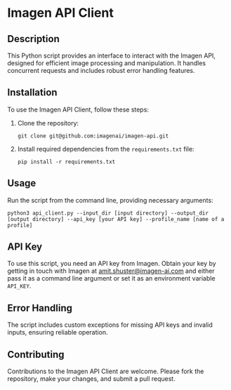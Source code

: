 # Imagen API Client

## Description

This Python script provides an interface to interact with the Imagen API, designed for efficient image processing and
manipulation. It handles concurrent requests and includes robust error handling features.

## Installation

To use the Imagen API Client, follow these steps:

1. Clone the repository:
   ```
   git clone git@github.com:imagenai/imagen-api.git
   ```
2. Install required dependencies from the `requirements.txt` file:
   ```
   pip install -r requirements.txt
   ```

## Usage

Run the script from the command line, providing necessary arguments:

```
python3 api_client.py --input_dir [input directory] --output_dir [output directory] --api_key [your API key] --profile_name [name of a profile]
```

## API Key

To use this script, you need an API key from Imagen. Obtain your key by getting in touch with Imagen
at [amit.shuster@imagen-ai.com](mailto:amit.shuster@imagen-ai.com) and either pass it as a command line argument or set it as an
environment variable `API_KEY`.

## Error Handling

The script includes custom exceptions for missing API keys and invalid inputs, ensuring reliable operation.

## Contributing

Contributions to the Imagen API Client are welcome. Please fork the repository, make your changes, and submit a pull
request.


